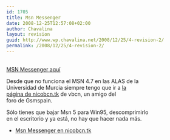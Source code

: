 ```yaml
---
id: 1705
title: Msn Messenger
date: 2008-12-25T12:57:08+02:00
author: Chavalina
layout: revision
guid: http://www.wp.chavalina.net/2008/12/25/4-revision-2/
permalink: /2008/12/25/4-revision-2/
---
```

<p align="left">
  <a href="http://www.telefonica.net/web/vgfsite/software/msn5.zip"><br /> MSN Messenger aqu&iacute;</a>
</p>

<p align="left">
  Desde que no funciona el MSN 4.7 en las ALAS de la<br /> Universidad de Murcia siempre tengo que ir a <a href="http://nicobcn.tk" target="_blank">la<br /> página de nicobcn.tk</a> de <span class="alguien">vbcn</span>, un amigo del<br /> foro de Gsmspain.
</p>

<p align="left">
  Sólo tienes que bajar Msn 5 para Win95, descomprimirlo<br /> en el escritorio y ya está, no hay que hacer nada más.
</p>

  * <a href="http://www.nicobcn.tk" target="_blank">Msn Messenger en nicobcn.tk</a>